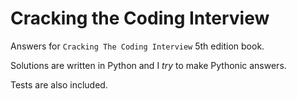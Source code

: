 Cracking the Coding Interview
================================

Answers for `Cracking The Coding Interview` 5th edition book.

Solutions are written in Python and I *try* to make Pythonic answers.

Tests are also included.

